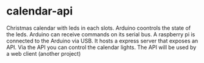 # calendar-api

Christmas calendar with leds in each slots. Arduino coontrols the state of the leds. Arduino can receive commands on its serial bus. A raspberry pi is connected to the Arduino via USB. It hosts a express server that exposes an API. Via the API you can control the calendar lights. The API will be used by a web client (another project)
